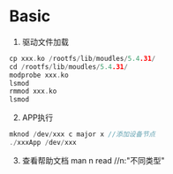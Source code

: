 <!--
 * @Date: 2024-11-10
 * @LastEditors: GoKo Son626
 * @LastEditTime: 2024-11-11
 * @FilePath: /1-STM32MP157/0.Basic.md
 * @Description: 
-->
# Basic

1. 驱动文件加载
```c
cp xxx.ko /rootfs/lib/moudles/5.4.31/
cd /rootfs/lib/moudles/5.4.31/
modprobe xxx.ko
lsmod
rmmod xxx.ko
lsmod
```
2. APP执行
```c
mknod /dev/xxx c major x //添加设备节点
./xxxApp /dev/xxx
```
3. 查看帮助文档
man n read      //n:"不同类型"